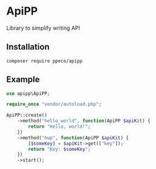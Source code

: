 # ApiPP
Library to simplify writing API

## Installation
```
composer require ppeco/apipp
```

## Example
```php
use apipp\ApiPP;

require_once "vendor/autoload.php";

ApiPP::create()
    ->method("hello_world", function(ApiPP $apiKit) {
        return "Hello, world!";
    })
    ->method("hwp", function(ApiPP $apiKit) {
        [$someKey] = $apiKit->get(["key"]);
        return "Key: $someKey";
    })
    ->start();
```
